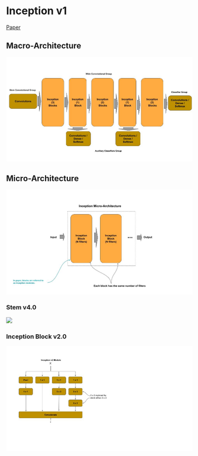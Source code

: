 
# Inception v1

[Paper]()

## Macro-Architecture

<img src="macro.jpg">

## Micro-Architecture

<img src="micro.jpg">

### Stem v4.0

<img src="stem-v4">

### Inception Block v2.0

<img src="block-v2.jpg">

